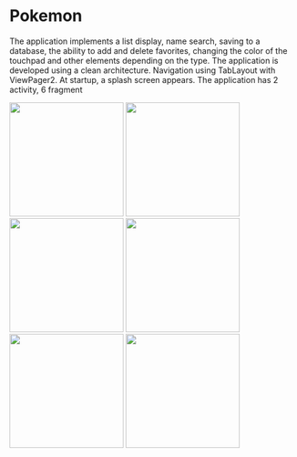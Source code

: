# Pokemon
The application implements a list display, name search, saving to a database, the ability to add and delete favorites, changing the color of the touchpad and other elements depending on the type. The application is developed using a clean architecture. Navigation using TabLayout with ViewPager2. At startup, a splash screen appears. The application has 2 activity, 6 fragment

<img src="https://user-images.githubusercontent.com/86536988/171397345-680d725c-c242-4486-ad31-ce9542dae2a4.png" width="200">   <img src="https://user-images.githubusercontent.com/86536988/171397353-47133031-018e-44f4-a9db-0b9238c4e58e.png" width="200">  <img src="https://user-images.githubusercontent.com/86536988/171397362-4e6595b1-b367-4ce5-8d47-9c1c88dff766.png" width="200">  <img src="https://user-images.githubusercontent.com/86536988/171397369-053f525b-9444-462f-a0a0-07cbea99e59d.png" width="200">   <img src="https://user-images.githubusercontent.com/86536988/171397374-e2aeb6a0-2ca3-469f-aed2-18d5648dfb63.png" width="200">   <img src="https://user-images.githubusercontent.com/86536988/171397376-d18fa973-e168-40c4-9007-382f7c03137a.png" width="200">
